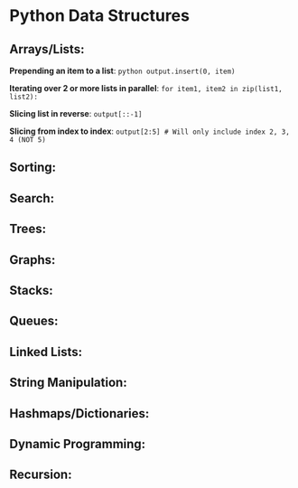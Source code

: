 # Python Data Structures

## Arrays/Lists:

**Prepending an item to a list**: ```python output.insert(0, item)``` 

**Iterating over 2 or more lists in parallel**: ```for item1, item2 in zip(list1, list2):```

**Slicing list in reverse**: ```output[::-1]```

**Slicing from index to index**: ```output[2:5] # Will only include index 2, 3, 4 (NOT 5)```

## Sorting:

## Search:

## Trees:

## Graphs:

## Stacks:

## Queues:

## Linked Lists:

## String Manipulation:

## Hashmaps/Dictionaries:

## Dynamic Programming:

## Recursion:

